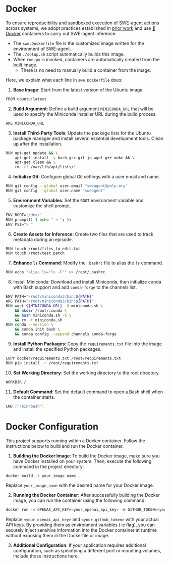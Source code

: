 # Docker
To ensure reproducibility and sandboxed execution of SWE-agent actions across systems, we adopt practices established in [prior work](https://intercode-benchmark.github.io/) and use [🐋 Docker](https://www.docker.com/) containers to carry out SWE-agent inference.

* The `swe.Dockerfile` file is the customized image written for the environment of SWE-agent.
* The `./setup.sh` script automatically builds this image.
* When `run.py` is invoked, containers are automatically created from the built image.
    * There is no need to manually build a container from the image.

Here, we explain what each line in `swe.Dockerfile` does:

1. **Base Image**: Start from the latest version of the Ubuntu image.
```bash
FROM ubuntu:latest
```
2. **Build Argument**: Define a build argument `MINICONDA_URL` that will be used to specify the Miniconda installer URL during the build process.
```bash
ARG MINICONDA_URL
```
3. **Install Third-Party Tools**: Update the package lists for the Ubuntu package manager and install several essential development tools. Clean up after the installation.
```bash
RUN apt-get update && \
    apt-get install -y bash gcc git jq wget g++ make && \
    apt-get clean && \
    rm -rf /var/lib/apt/lists/*
```
4. **Initialize Git**: Configure global Git settings with a user email and name.
```bash
RUN git config --global user.email "sweagent@pnlp.org"
RUN git config --global user.name "sweagent"
```
5. **Environment Variables**: Set the `ROOT` environment variable and customize the shell prompt.
```bash
ENV ROOT='/dev/'
RUN prompt() { echo " > "; };
ENV PS1="> "
```
6. **Create Assets for Inference**: Create two files that are used to track metadata during an episode.
```bash
RUN touch /root/files_to_edit.txt
RUN touch /root/test.patch
```
7. **Enhance `ls` Command**: Modify the `.bashrc` file to alias the `ls` command.
```bash
RUN echo "alias ls='ls -F'" >> /root/.bashrc
```
8. Install Miniconda: Download and install Miniconda, then initialize conda with Bash support and add `conda-forge` to the channels list.
```bash
ENV PATH="/root/miniconda3/bin:${PATH}"
ARG PATH="/root/miniconda3/bin:${PATH}"
RUN wget ${MINICONDA_URL} -O miniconda.sh \
    && mkdir /root/.conda \
    && bash miniconda.sh -b \
    && rm -f miniconda.sh
RUN conda --version \
    && conda init bash \
    && conda config --append channels conda-forge
```
9. **Install Python Packages**: Copy the `requirements.txt` file into the image and install the specified Python packages.
```bash
COPY docker/requirements.txt /root/requirements.txt
RUN pip install -r /root/requirements.txt
```
10. **Set Working Directory**: Set the working directory to the root directory.
```bash
WORKDIR /
```
11. **Default Command**: Set the default command to open a Bash shell when the container starts.
```bash
CMD ["/bin/bash"]
```

# Docker Configuration
This project supports running within a Docker container. Follow the instructions below to build and run the Docker container.

1. **Building the Docker Image**:
To build the Docker image, make sure you have Docker installed on your system. Then, execute the following command in the project directory:
```bash
docker build -t your_image_name .
```
Replace `your_image_name` with the desired name for your Docker image.

2. **Running the Docker Container**:
After successfully building the Docker image, you can run the container using the following command:
```bash
docker run -e OPENAI_API_KEY=<your_openai_api_key> -e GITHUB_TOKEN=<your_github_token> your_image_name
```
Replace `<your_openai_api_key>` and `<your_github_token>` with your actual API keys. By providing them as environment variables (-e flag), you can securely inject sensitive information into the Docker container at runtime without exposing them in the Dockerfile or image.

3. **Additional Configuration**:
If your application requires additional configuration, such as specifying a different port or mounting volumes, include those instructions here.
